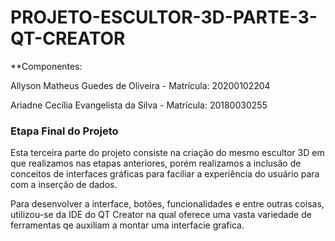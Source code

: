 # PROJETO-ESCULTOR-3D-PARTE-3-QT-CREATOR

**Componentes:

Allyson Matheus Guedes de Oliveira - Matrícula: 20200102204 

Ariadne Cecília Evangelista da Silva - Matrícula: 20180030255

### **Etapa Final do Projeto**

Esta terceira parte do projeto consiste na criação do mesmo escultor 3D em que realizamos nas etapas anteriores, porém realizamos a inclusão de conceitos de interfaces gráficas para faciliar a experiência do usuário para com a inserção de dados. 

Para desenvolver a interface, botões, funcionalidades e entre outras coisas, utilizou-se da IDE do QT Creator na qual oferece uma vasta variedade de ferramentas qe auxiliam a montar uma interfacie grafica.


